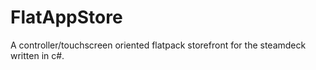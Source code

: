 # FlatAppStore
A controller/touchscreen oriented flatpack storefront for the steamdeck written in c#.
